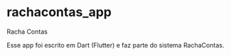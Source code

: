# rachacontas_app

Racha Contas

Esse app foi escrito em Dart (Flutter) e faz parte do sistema RachaContas.
